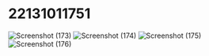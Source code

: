 # 22131011751
![Screenshot (173)](https://github.com/user-attachments/assets/4e64b61f-edfe-4cae-9091-fc919d19f8a1)
![Screenshot (174)](https://github.com/user-attachments/assets/3f0b4c4f-c591-49bd-bca6-597e4b6c70e2)
![Screenshot (175)](https://github.com/user-attachments/assets/d614b043-4f61-4e31-a08d-4feba87ce32a)
![Screenshot (176)](https://github.com/user-attachments/assets/bad53b93-0f3b-47a1-ba3b-7e92771ced55)


